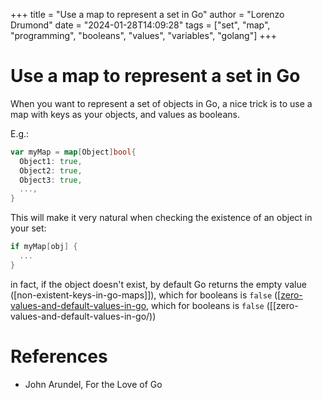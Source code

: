 +++
title = "Use a map to represent a set in Go"
author = "Lorenzo Drumond"
date = "2024-01-28T14:09:28"
tags = ["set",  "map",  "programming",  "booleans",  "values",  "variables",  "golang"]
+++


# Use a map to represent a set in Go
When you want to represent a set of objects in Go, a nice trick is to use a map with keys as your objects, and values as booleans.

E.g.:
```go
var myMap = map[Object]bool{
  Object1: true,
  Object2: true,
  Object3: true,
  ...,
}
```

This will make it very natural when checking the existence of an object in your set:
```go
if myMap[obj] {
  ...
}
```

in fact, if the object doesn't exist, by default Go returns the empty value ([non-existent-keys-in-go-maps]]), which for booleans is `false` ([[zero-values-and-default-values-in-go](/wiki/non-existent-keys-in-go-maps]]), which for booleans is `false` ([[zero-values-and-default-values-in-go/))

# References
- John Arundel, For the Love of Go
